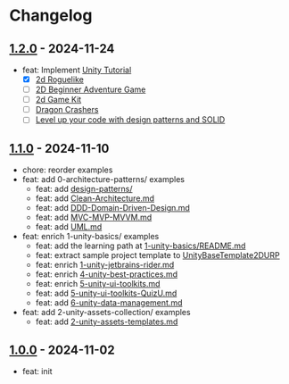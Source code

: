 # Changelog

## [1.2.0] - 2024-11-24

- feat: Implement [Unity Tutorial](/2-unity-assets-collection/2-unity-assets-templates.md)
  - [x] [2d Roguelike](/2-unity-assets-collection/tutorial-projects/2d-roguelike.md)
  - [ ] [2D Beginner Adventure Game](/2-unity-assets-collection/tutorial-projects/2d-beginner-adventure-game.md)
  - [ ] [2d Game Kit](/2-unity-assets-collection/tutorial-projects/2d-game-kit.md)
  - [ ] [Dragon Crashers](/2-unity-assets-collection/tutorial-projects/dragon-crashers.md)
  - [ ] [Level up your code with design patterns and SOLID](/0-architecture-patterns/design-patterns/README.md)

## [1.1.0] - 2024-11-10

- chore: reorder examples
- feat: add 0-architecture-patterns/ examples
  - feat: add [design-patterns/](0-architecture-patterns/design-patterns/README.md)
  - feat: add [Clean-Architecture.md](0-architecture-patterns/Clean-Architecture.md)
  - feat: add [DDD-Domain-Driven-Design.md](0-architecture-patterns/DDD-Domain-Driven-Design.md)
  - feat: add [MVC-MVP-MVVM.md](0-architecture-patterns/MVC-MVP-MVVM.md)
  - feat: add [UML.md](0-architecture-patterns/UML.md)
- feat: enrich 1-unity-basics/ examples
  - feat: add the learning path at [1-unity-basics/README.md](1-unity-basics/README.md)
  - feat: extract sample project template to [UnityBaseTemplate2DURP](https://github.com/androchentw/UnityBaseTemplate2DURP)
  - feat: enrich [1-unity-jetbrains-rider.md](1-unity-basics/1-unity-jetbrains-rider.md)
  - feat: enrich [4-unity-best-practices.md](1-unity-basics/4-unity-best-practices.md)
  - feat: enrich [5-unity-ui-toolkits.md](1-unity-basics/5-unity-ui-toolkits.md)
  - feat: add [5-unity-ui-toolkits-QuizU.md](1-unity-basics/5-unity-ui-toolkits-QuizU.md)
  - feat: add [6-unity-data-management.md](1-unity-basics/6-unity-data-management.md)
- feat: add 2-unity-assets-collection/ examples
  - feat: add [2-unity-assets-templates.md](2-unity-assets-collection/2-unity-assets-templates.md)

## [1.0.0] - 2024-11-02

- feat: init

<!-- Links -->

<!-- Versions -->
[1.2.0]: https://github.com/androchentw/unity-playground/releases/tag/v1.2.0
[1.1.0]: https://github.com/androchentw/unity-playground/releases/tag/v1.1.0
[1.0.0]: https://github.com/androchentw/unity-playground/releases/tag/v1.0.0

